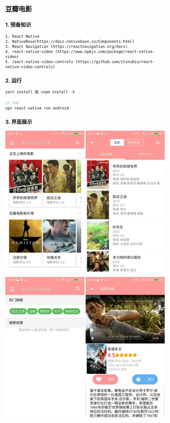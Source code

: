 ## 豆瓣电影

### 1. 预备知识

```
1. React Native
2. NativeBase(https://docs.nativebase.io/Components.html)
3. React Navigation (https://reactnavigation.org/docs)
4. react-native-video (https://www.npmjs.com/package/react-native-video)
5. react-native-video-controls (https://github.com/itsnubix/react-native-video-controls)
```

### 2. 运行

```js
yarn install 或 cnpm install -S

// run
npx react-native run-android
```

### 3. 界面展示

 <img src="https://github.com/Stray-Kite/douMovie/blob/master/media/08.jpg" width="250"  />   <img src="https://github.com/Stray-Kite/douMovie/blob/master/media/09.jpg" width="250"  />

<img src="https://github.com/Stray-Kite/douMovie/blob/master/media/10.jpg" width="250"  />   <img src="https://github.com/Stray-Kite/douMovie/blob/master/media/11.jpg" width="250"  />
